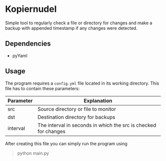 # Kopiernudel
Simple tool to regularly check a file or directory for changes and make a backup with appended timestamp if any changes were detected.
## Dependencies
- pyYaml
## Usage
The program requires a `config.yml` file located in its working directory. This file has to contain these parameters:

| Parameter | Explanation                                                     |
|-----------|-----------------------------------------------------------------|
| src       | Source directory or file to monitor                             |
| dst       | Destination directory for backups                               |
| interval  | The interval in seconds in which the src is checked for changes |

After creating this file you can simply run the program using
> python main.py